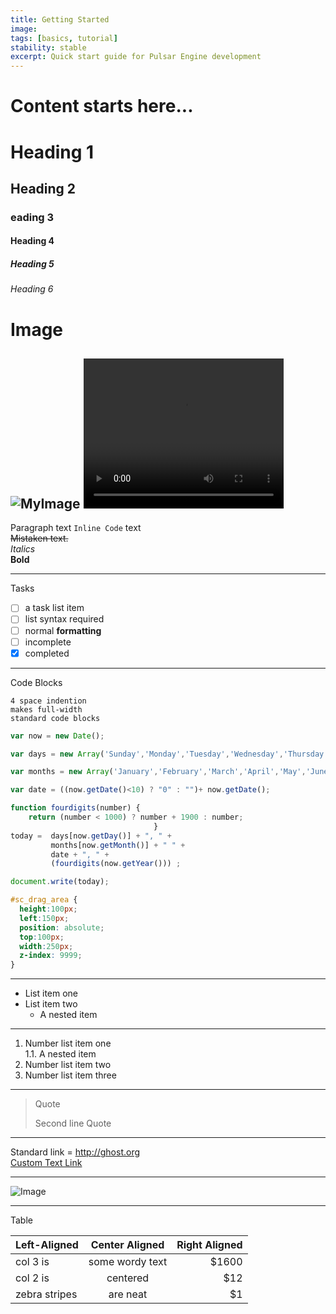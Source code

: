 ```yaml
---
title: Getting Started
image: 
tags: [basics, tutorial]
stability: stable
excerpt: Quick start guide for Pulsar Engine development
---
```


# Content starts here...

# Heading 1
## Heading 2
### eading 3
#### Heading 4
##### Heading 5
###### Heading 6	

# Image
![MyImage](https://media.istockphoto.com/id/816752606/photo/tv-test-card-or-test-pattern-generic.jpg?s=612x612&w=0&k=20&c=63Jcx_5bFnvBw9elRDLrLKjtDYXr70pKtUK0jXJ2_uY=)
<video src="https://file-examples.com/storage/fee7a7e285671bd4a9d4d9d/2017/04/file_example_MP4_480_1_5MG.mp4" width="320" height="240" controls></video>
---

Paragraph
text `Inline Code` text		
~~Mistaken text.~~	
*Italics*	
**Bold**	

---

Tasks
- [ ] a task list item
- [ ] list syntax required
- [ ] normal **formatting**
- [ ] incomplete
- [x] completed

---

Code Blocks

    4 space indention
    makes full-width
    standard code blocks

```js
var now = new Date();

var days = new Array('Sunday','Monday','Tuesday','Wednesday','Thursday','Friday','Saturday');

var months = new Array('January','February','March','April','May','June','July','August','September','October','November','December');

var date = ((now.getDate()<10) ? "0" : "")+ now.getDate();

function fourdigits(number)	{
	return (number < 1000) ? number + 1900 : number;
								}
today =  days[now.getDay()] + ", " +
         months[now.getMonth()] + " " +
         date + ", " +
         (fourdigits(now.getYear())) ;

document.write(today);
```

```css
#sc_drag_area {
  height:100px;
  left:150px;
  position: absolute;
  top:100px;
  width:250px;
  z-index: 9999;
}
```

---

* List item one
* List item two
    * A nested item

---

1. Number list item one		
	1.1. A nested item
2. Number list item two
3. Number list item three

---

> Quote
> 
> Second line Quote

---

Standard link =  http://ghost.org	
[Custom Text Link](http://ghost.org)

---

![Image](https://dl.dropboxusercontent.com/u/41297054/Pic.jpeg)

---

Table

| Left-Aligned  | Center Aligned  | Right Aligned |
| :------------ |:---------------:| -----:|
| col 3 is      | some wordy text | $1600 |
| col 2 is      | centered        |   $12 |
| zebra stripes | are neat        |    $1 |
